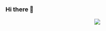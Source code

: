 ### Hi there 👋

<div align="center"> <img src="https://visitor-badge.glitch.me/badge?page_id=chen4903" /> </div>
